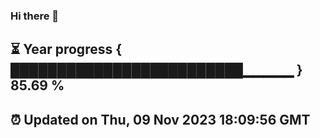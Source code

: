 ### Hi there 👋
⏳ Year progress { █████████████████████████▁▁▁▁▁ } 85.69 %
---
⏰ Updated on Thu, 09 Nov 2023 18:09:56 GMT
---
